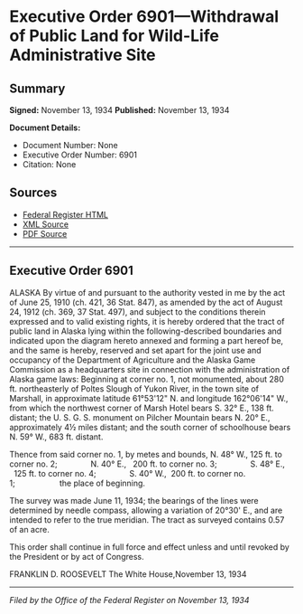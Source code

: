 # Executive Order 6901—Withdrawal of Public Land for Wild-Life Administrative Site

## Summary

**Signed:** November 13, 1934
**Published:** November 13, 1934

**Document Details:**
- Document Number: None
- Executive Order Number: 6901
- Citation: None

## Sources
- [Federal Register HTML](https://www.presidency.ucsb.edu/documents/executive-order-6901-withdrawal-public-land-for-wild-life-administrative-site)
- [XML Source](None)
- [PDF Source](None)

---

## Executive Order 6901

ALASKA
By virtue of and pursuant to the authority vested in me by the act of June 25, 1910 (ch. 421, 36 Stat. 847), as amended by the act of August 24, 1912 (ch. 369, 37 Stat. 497), and subject to the conditions therein expressed and to valid existing rights, it is hereby ordered that the tract of public land in Alaska lying within the following-described boundaries and indicated upon the diagram hereto annexed and forming a part hereof be, and the same is hereby, reserved and set apart for the joint use and occupancy of the Department of Agriculture and the Alaska Game Commission as a headquarters site in connection with the administration of Alaska game laws:
Beginning at corner no. 1, not monumented, about 280 ft. northeasterly of Poltes Slough of Yukon River, in the town site of Marshall, in approximate latitude 61°53'12" N. and longitude 162°06'14" W., from which the northwest corner of Marsh Hotel bears S. 32° E., 138 ft. distant; the U. S. G. S. monument on Pilcher Mountain bears N. 20° E., approximately 4½ miles distant; and the south corner of schoolhouse bears N. 59° W., 683 ft. distant.

Thence from said corner no. 1, by metes and bounds,
N. 48° W., 125 ft. to corner no. 2;               N. 40° E.,   200 ft. to corner no. 3;               S. 48° E.,   125 ft. to corner no. 4;               S. 40° W.,  200 ft. to corner no. 1;                    the place of beginning.

The survey was made June 11, 1934; the bearings of the lines were determined by needle compass, allowing a variation of 20°30' E., and are intended to refer to the true meridian. The tract as surveyed contains 0.57 of an acre.

This order shall continue in full force and effect unless and until revoked by the President or by act of Congress.

FRANKLIN D. ROOSEVELT
The White House,November 13, 1934

---

*Filed by the Office of the Federal Register on November 13, 1934*
